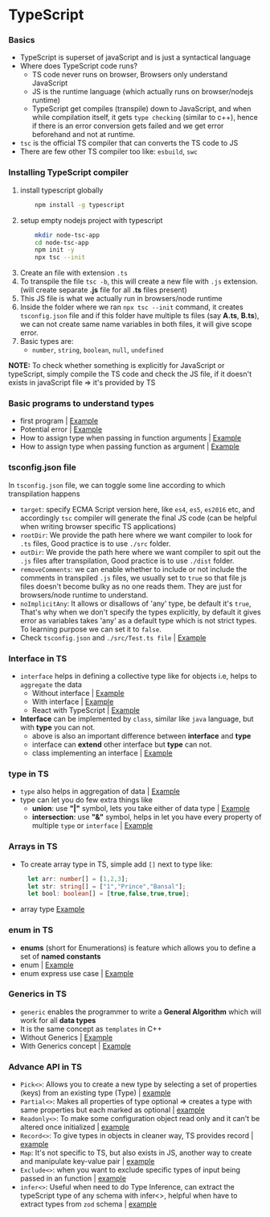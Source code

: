 # TypeScript

### Basics
 - TypeScript is superset of javaScript and is just a syntactical language
 - Where does TypeScript code runs?
   - TS code never runs on browser, Browsers only understand JavaScript
   - JS is the runtime language (which actually runs on browser/nodejs runtime)
   - TypeScript get compiles (transpile) down to JavaScript, and when while compilation itself, it gets `type checking` (similar to c++), hence if there is an error conversion gets failed and we get error beforehand and not at runtime.
 - `tsc` is the official TS compiler that can converts the TS code to JS
 - There are few other TS compiler too like: `esbuild`, `swc`
  
### Installing TypeScript compiler

 1. install typescript globally
    ```sh
        npm install -g typescript
    ```
 2. setup empty nodejs project with typescript
    ```sh
        mkdir node-tsc-app
        cd node-tsc-app
        npm init -y
        npx tsc --init
    ```
 3. Create an file with extension `.ts`
 4. To transpile the file  `tsc -b`, this will create a new file with `.js` extension. (will create separate **.js** file for all **.ts** files present)
 5. This JS file is what we actually run in browsers/node runtime
 6. Inside the folder where we ran `npx tsc --init` command, it creates `tsconfig.json` file and if this folder have multiple ts files (say **A.ts**, **B.ts**), we can not create same name variables in both files, it will give scope error.
 7. Basic types are:
    - `number`, `string`, `boolean`, `null`, `undefined` 

**NOTE:** To check whether something is explicitly for JavaScript or typeScript, simply compile the TS code and check the JS file, if it doesn't exists in javaScript file => it's provided by TS

### Basic programs to understand types

- first program | [Example](https://github.com/princebansal7/Web-Development-Concepts/blob/main/typescript/01.tsc-basics/01.firstTS.ts)
- Potential error | [Example](https://github.com/princebansal7/Web-Development-Concepts/blob/main/typescript/01.tsc-basics/02.secondTS.ts)
- How to assign type when passing in function arguments | [Example](https://github.com/princebansal7/Web-Development-Concepts/blob/main/typescript/01.tsc-basics/03.basicTypes.ts)
- How to assign type when passing function as argument | [Example](https://github.com/princebansal7/Web-Development-Concepts/blob/main/typescript/01.tsc-basics/04.functionTypes.ts)

### tsconfig.json file

In `tsconfig.json` file, we can toggle some line according to which transpilation happens

  - `target`: specify ECMA Script version here, like `es4`, `es5`, `es2016` etc, and accordingly `tsc` compiler will generate the final JS code (can be helpful when writing browser specific TS applications)
  - `rootDir`: We provide the path here where we want compiler to look for `.ts` files, Good practice is to use `./src` folder.
  - `outDir`: We provide the path here where we want compiler to spit out the `.js` files after transpilation, Good practice is to use `./dist` folder.
  - `removeComments`: we can enable whether to include or not include the comments in transpiled `.js` files, we usually set to `true` so that file js files doesn't become bulky as no one reads them. They are just for browsers/node runtime to understand.
  - `noImplicitAny`: It allows or disallows of 'any' type, be default it's `true`, That's why when we don't specify the types explicitly, by default it gives error as variables takes 'any' as a default type which is not strict types. To learning purpose we can set it to `false`.
  - Check `tsconfig.json` and `./src/Test.ts file` | [Example](https://github.com/princebansal7/Web-Development-Concepts/tree/main/typescript/02.tsconfig-toggles)

### Interface in TS

- `interface` helps in defining a collective type like for objects i.e, helps to `aggregate` the data
  - Without interface | [Example](https://github.com/princebansal7/Web-Development-Concepts/blob/main/typescript/03.interfaces/src/01.withoutInterface.ts)
  - With interface | [Example](https://github.com/princebansal7/Web-Development-Concepts/blob/main/typescript/03.interfaces/src/02.interface.ts)
  - React with TypeScript | [Example](https://github.com/princebansal7/Web-Development-Concepts/blob/main/typescript/04.react-typescript-demo/src/App.tsx)
- **Interface** can be implemented by `class`, similar like `java` language, but with **type** you can not.
  - above is also an important difference between **interface** and **type**
  - interface can **extend** other interface but **type** can not.
  - class implementing an interface | [Example](https://github.com/princebansal7/Web-Development-Concepts/blob/main/typescript/05.implement-interface/src/implement.ts)

### type in TS

- `type` also helps in aggregation of data | [Example](https://github.com/princebansal7/Web-Development-Concepts/blob/main/typescript/06.type/src/01.type.ts)
- type can let you do few extra things like
  - **union**: use **"|"** symbol, lets you take either of data type | [Example](https://github.com/princebansal7/Web-Development-Concepts/blob/main/typescript/06.type/src/02.union.ts)
  - **intersection**: use **"&"** symbol, helps in let you have every property of multiple `type` or `interface` | [Example](https://github.com/princebansal7/Web-Development-Concepts/blob/main/typescript/06.type/src/03.intersection.ts)

### Arrays in TS

  - To create array type in TS, simple add `[]` next to type like: 
    ```ts
      let arr: number[] = [1,2,3];
      let str: string[] = ["1","Prince","Bansal"];
      let bool: boolean[] = [true,false,true,true];
    ```
  - array type [Example](https://github.com/princebansal7/Web-Development-Concepts/blob/main/typescript/07.arrays/src/array.ts)
  
### enum in TS

- **enums** (short for Enumerations) is feature which allows you to define a set of **named constants**
- enum | [Example](https://github.com/princebansal7/Web-Development-Concepts/blob/main/typescript/08.enums/src/01.enums.ts)
- enum express use case | [Example](https://github.com/princebansal7/Web-Development-Concepts/blob/main/typescript/08.enums/src/02.expressUseCase.ts)

### Generics in TS

- `generic` enables the programmer to write a **General Algorithm** which will work for all **data types**
- It is the same concept as `templates` in C++
- Without Generics | [Example](https://github.com/princebansal7/Web-Development-Concepts/blob/main/typescript/09.generics/src/withoutGenerics.ts)
- With Generics concept | [Example](https://github.com/princebansal7/Web-Development-Concepts/blob/main/typescript/09.generics/src/generics.ts)

### Advance API in TS

  - `Pick<>`: Allows you to create a new type by selecting a set of properties (keys) from an existing type (Type) | [example](https://github.com/princebansal7/Web-Development-Concepts/blob/main/typescript/10.Advance-ts-api/src/01.pick.ts)
  - `Partial<>`: Makes all properties of type optional => creates a type with same properties but each marked as optional | [example](https://github.com/princebansal7/Web-Development-Concepts/blob/main/typescript/10.Advance-ts-api/src/02.partial.ts)
  - `Readonly<>`: To make some configuration object read only and it can't be altered once initialized  | [example](https://github.com/princebansal7/Web-Development-Concepts/blob/main/typescript/10.Advance-ts-api/src/03.readOnly.ts)
  - `Record<>`: To give types in objects in cleaner way, TS provides record | [example](https://github.com/princebansal7/Web-Development-Concepts/blob/main/typescript/10.Advance-ts-api/src/04.record.ts)
  - `Map`: It's not specific to TS, but also exists in JS, another way to create and manipulate key-value pair | [example](https://github.com/princebansal7/Web-Development-Concepts/blob/main/typescript/10.Advance-ts-api/src/05.map.ts)
  - `Exclude<>`: when you want to exclude specific types of input being passed in an function | [example](https://github.com/princebansal7/Web-Development-Concepts/blob/main/typescript/10.Advance-ts-api/src/06.exclude.ts)
  - `infer<>`: Useful when need to do Type Inference, can extract the typeScript type of any schema with infer<>, helpful when have to extract types from `zod` schema | [example](https://github.com/princebansal7/Web-Development-Concepts/blob/main/typescript/10.Advance-ts-api/src/07.infer.ts)